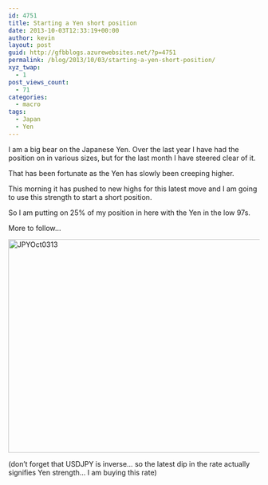 ```yaml
---
id: 4751
title: Starting a Yen short position
date: 2013-10-03T12:33:19+00:00
author: kevin
layout: post
guid: http://gfbblogs.azurewebsites.net/?p=4751
permalink: /blog/2013/10/03/starting-a-yen-short-position/
xyz_twap:
  - 1
post_views_count:
  - 71
categories:
  - macro
tags:
  - Japan
  - Yen
---
```

I am a big bear on the Japanese Yen. Over the last year I have had the position on in various sizes, but for the last month I have steered clear of it.

That has been fortunate as the Yen has slowly been creeping higher.

This morning it has pushed to new highs for this latest move and I am going to use this strength to start a short position.

So I am putting on 25% of my position in here with the Yen in the low 97s. 

More to follow…

<img style="display:block; margin-left:auto; margin-right:auto;" src="http://themacrotourist.com/blogs/2013/10/JPYOct0313.gif" alt="JPYOct0313" title="JPYOct0313.gif" border="0" width="600" height="429" />

(don&#8217;t forget that USDJPY is inverse… so the latest dip in the rate actually signifies Yen strength… I am buying this rate)